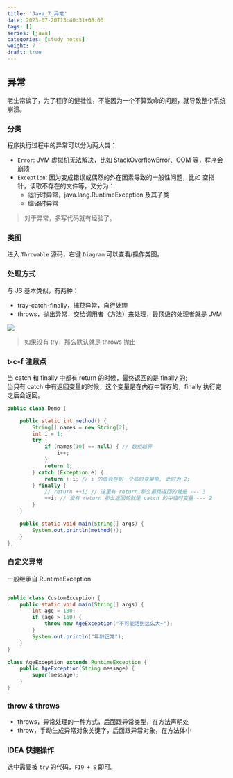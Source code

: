```yaml
---
title: 'Java_7_异常'
date: 2023-07-20T13:40:31+08:00
tags: []
series: [java]
categories: [study notes]
weight: 7
draft: true
---
```


## 异常

老生常谈了，为了程序的健壮性，不能因为一个不算致命的问题，就导致整个系统崩溃。

### 分类

程序执行过程中的异常可以分为两大类：

- `Error`: JVM 虚拟机无法解决，比如 StackOverflowError、OOM 等，程序会崩溃
- `Exception`: 因为变成错误或偶然的外在因素导致的一般性问题，比如 空指针，读取不存在的文件等，又分为：
  - 运行时异常，java.lang.RuntimeException 及其子类
  - 编译时异常

> 对于异常，多写代码就有经验了。

### 类图

进入 `Throwable` 源码，右键 `Diagram` 可以查看/操作类图。

### 处理方式

与 JS 基本类似，有两种：

- tray-catch-finally，捕获异常，自行处理
- throws，抛出异常，交给调用者（方法）来处理，最顶级的处理者就是 JVM

![](https://cdn.jsdelivr.net/gh/yokiizx/picgo@main/img/202307222056115.png)

> 如果没有 try，那么默认就是 throws 抛出

### t-c-f 注意点

当 catch 和 finally 中都有 return 的时候，最终返回的是 finally 的;  
当只有 catch 中有返回变量的时候，这个变量是在内存中暂存的，finally 执行完之后会返回。

```java
public class Demo {

    public static int method() {
        String[] names = new String[2];
        int i = 1;
        try {
            if (names[10] == null) { // 数组越界
                i++;
            }
            return 1;
        } catch (Exception e) {
            return ++i; // i 的值会存到一个临时变量里, 此时为 2;
        } finally {
            // return ++i; // 这里有 return 那么最终返回的就是 --- 3
            ++i; // 没有 return 那么返回的就是 catch 的中临时变量 --- 2
        }
    }

    public static void main(String[] args) {
        System.out.println(method());
    }
};
```

### 自定义异常

一般继承自 RuntimeException.

```java

public class CustomException {
    public static void main(String[] args) {
        int age = 180;
        if (age > 160) {
            throw new AgeException("不可能活到这么大~");
        }
        System.out.println("年龄正常");
    }
}

class AgeException extends RuntimeException {
    public AgeException(String message) {
        super(message);
    }
}
```

### throw & throws

- throws，异常处理的一种方式，后面跟异常类型，在方法声明处
- throw，手动生成异常对象关键字，后面跟异常对象，在方法体中

### IDEA 快捷操作

选中需要被 `try` 的代码，`F19 + S` 即可。
